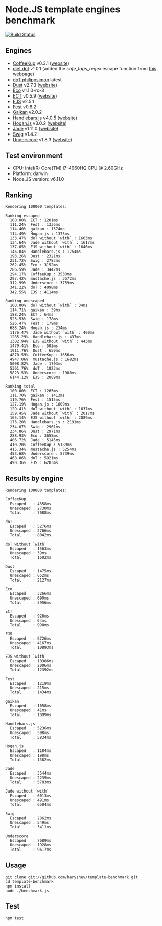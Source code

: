 # Node.JS template engines benchmark
[![Build Status](https://api.travis-ci.org/philippsimon/template-benchmark.png)](https://travis-ci.org/philippsimon/template-benchmark)

## Engines

- [CoffeeKup](https://github.com/mauricemach/coffeekup) v0.3.1 ([website](http://coffeekup.org/))
- [diet dot](https://github.com/jamescostian/diet-dot) v1.0.1 (added the _safe_tags_regex_ escape function from [this webpage](http://jsperf.com/encode-html-entities/29))
- [doT philippsimon](https://github.com/philippsimon/doT) latest
- [Dust](https://github.com/linkedin/dustjs) v2.7.3 ([website](http://linkedin.github.com/dustjs/))
- [Eco](https://github.com/sstephenson/eco) v1.1.0-rc-3
- [ECT](https://github.com/baryshev/ect) v0.5.9 ([website](http://ectjs.com/))
- [EJS](https://github.com/visionmedia/ejs) v2.5.1
- [Fest](https://github.com/mailru/fest) v0.8.2
- [Gaikan](https://github.com/Deathspike/gaikan) v2.0.2
- [Handlebars.js](https://github.com/wycats/handlebars.js/) v4.0.5 ([website](http://handlebarsjs.com/))
- [Hogan.js](https://github.com/twitter/hogan.js) v3.0.2 ([website](http://twitter.github.com/hogan.js/))
- [Jade](https://github.com/visionmedia/jade) v1.11.0 ([website](http://jade-lang.com/))
- [Swig](https://github.com/paularmstrong/swig) v1.4.2
- [Underscore](https://github.com/documentcloud/underscore) v1.8.3 ([website](http://underscorejs.org/))

## Test environment

- CPU: Intel(R) Core(TM) i7-4960HQ CPU @ 2.60GHz
- Platform: darwin
- Node.JS version: v6.11.0

## Ranking

```
Rendering 100000 templates:

Ranking escaped
  100.00%  ECT : 1201ms
  111.24%  Fest : 1336ms
  114.40%  gaikan : 1374ms
  114.49%  Hogan.js : 1375ms
  133.47%  doT without `with` : 1603ms
  134.64%  Jade without `with` : 1617ms
  137.05%  EJS without `with` : 1646ms
  146.04%  Handlebars.js : 1754ms
  193.26%  Dust : 2321ms
  231.72%  Swig : 2783ms
  262.45%  Eco : 3152ms
  286.59%  Jade : 3442ms
  294.17%  CoffeeKup : 3533ms
  297.42%  mustache.js : 3572ms
  312.99%  Underscore : 3759ms
  341.22%  doT : 4098ms
  342.55%  EJS : 4114ms

Ranking unescaped
  100.00%  doT without `with` : 34ms
  114.71%  gaikan : 39ms
  188.24%  ECT : 64ms
  523.53%  Swig : 178ms
  526.47%  Fest : 179ms
  688.24%  Hogan.js : 234ms
  1176.47%  Jade without `with` : 400ms
  1285.29%  Handlebars.js : 437ms
  1302.94%  EJS without `with` : 443ms
  1479.41%  Eco : 503ms
  1911.76%  Dust : 650ms
  4870.59%  CoffeeKup : 1656ms
  4947.06%  mustache.js : 1682ms
  5008.82%  Jade : 1703ms
  5361.76%  doT : 1823ms
  5823.53%  Underscore : 1980ms
  6144.12%  EJS : 2089ms

Ranking total
  100.00%  ECT : 1265ms
  111.70%  gaikan : 1413ms
  119.76%  Fest : 1515ms
  127.19%  Hogan.js : 1609ms
  129.41%  doT without `with` : 1637ms
  159.45%  Jade without `with` : 2017ms
  165.14%  EJS without `with` : 2089ms
  173.20%  Handlebars.js : 2191ms
  234.07%  Swig : 2961ms
  234.86%  Dust : 2971ms
  288.93%  Eco : 3655ms
  406.72%  Jade : 5145ms
  410.20%  CoffeeKup : 5189ms
  415.34%  mustache.js : 5254ms
  453.68%  Underscore : 5739ms
  468.06%  doT : 5921ms
  490.36%  EJS : 6203ms
```

## Results by engine

```
Rendering 100000 templates:

CoffeeKup
  Escaped   : 4358ms
  Unescaped : 2730ms
  Total     : 7088ms

doT
  Escaped   : 5276ms
  Unescaped : 2766ms
  Total     : 8042ms

doT without `with`
  Escaped   : 1563ms
  Unescaped : 39ms
  Total     : 1602ms

Dust
  Escaped   : 1475ms
  Unescaped : 652ms
  Total     : 2127ms

Eco
  Escaped   : 3266ms
  Unescaped : 690ms
  Total     : 3956ms

ECT
  Escaped   : 926ms
  Unescaped : 64ms
  Total     : 990ms

EJS
  Escaped   : 6726ms
  Unescaped : 4167ms
  Total     : 10893ms

EJS without `with`
  Escaped   : 10386ms
  Unescaped : 2006ms
  Total     : 12392ms

Fest
  Escaped   : 1219ms
  Unescaped : 215ms
  Total     : 1434ms

gaikan
  Escaped   : 1058ms
  Unescaped : 41ms
  Total     : 1099ms

Handlebars.js
  Escaped   : 5236ms
  Unescaped : 598ms
  Total     : 5834ms

Hogan.js
  Escaped   : 1184ms
  Unescaped : 198ms
  Total     : 1382ms

Jade
  Escaped   : 3544ms
  Unescaped : 2239ms
  Total     : 5783ms

Jade without `with`
  Escaped   : 6013ms
  Unescaped : 491ms
  Total     : 6504ms

Swig
  Escaped   : 2862ms
  Unescaped : 549ms
  Total     : 3411ms

Underscore
  Escaped   : 7689ms
  Unescaped : 1928ms
  Total     : 9617ms
```

## Usage
```
git clone git://github.com/baryshev/template-benchmark.git
cd template-benchmark
npm install
node ./benchmark.js
```

## Test
```
npm test
```